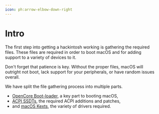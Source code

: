```yaml
---
icon: ph:arrow-elbow-down-right
---
```


# Intro

The first step into getting a hackintosh working is gathering the required files. These files are required in order to boot macOS and for adding support to a variety of devices to it.

Don't forget that patience is key. Without the proper files, macOS will outright not boot, lack support for your peripherals, or have random issues overall.

We have split the file gathering process into multiple parts.

- [OpenCore Boot-loader](/hackintosh-guide/gathering-files/opencore), a key part to booting macOS,
- [ACPI SSDTs](/hackintosh-guide/gathering-files/ssdts), the required ACPI additions and patches,
- and [macOS Kexts](/hackintosh-guide/gathering-files/kexts), the variety of drivers required.
